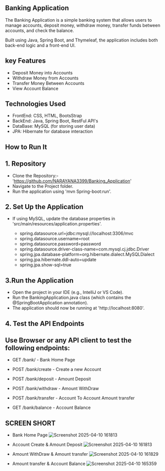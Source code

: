 ## Banking Application
The Banking Application is a simple banking system that allows users to manage accounts, deposit money, withdraw money, transfer funds between accounts, and check the balance.

Built using Java, Spring Boot, and Thymeleaf, the application includes both back-end logic and a front-end UI.

## key Features
 * Deposit Money into Accounts
 * Withdraw Money from Accounts
 * Transfer Money Between Accounts
 * View Account Balance

## Technologies Used
 * FrontEnd: CSS, HTML, BootsStrap
 * BackEnd: Java, Spring Boot, RestFul API's
 * DataBase: MySQL (for storing user data)
 * JPA: Hibernate for database interaction
   
## How to Run It
  ## 1. Repository
   * Clone the Repository:-'https://github.com/NARAYANA3399/Banking_Application'
   * Navigate to the Project folder.
   * Run the application using 'mvn Spring-boot:run'.
  ## 2. Set Up the Application
   * If using MySQL, update the database properties in 'src/main/resources/application.properties'.

      * spring.datasource.url=jdbc:mysql://localhost:3306/mvc
      * spring.datasource.username=root
      *  spring.datasource.password=password
      *  spring.datasource.driver-class-name=com.mysql.cj.jdbc.Driver
      *  spring.jpa.database-platform=org.hibernate.dialect.MySQLDialect
      *  spring.jpa.hibernate.ddl-auto=update 
      * spring.jpa.show-sql=true
     
  ## 3.Run the Application
   * Open the project in your IDE (e.g., IntelliJ or VS Code).
   * Run the BankingApplication.java class (which contains the @SpringBootApplication annotation).
   * The application should now be running at 'http://localhost:8080'.
  ## 4. Test the API Endpoints
   ## Use Browser or any API client to test the following endpoints:
   
   *  GET /bank/ - Bank Home Page

   * POST /bank/create - Create a new Account

   * POST /bank/deposit - Amount Deposit

   * POST /bank/withdraw - Amount WithDraw

   * POST /bank/transfer - Account To Account Amount transfer

   * GET /bank/balance - Account Balance


 ## SCREEN SHORT
 
  * Bank Home Page
![Screenshot 2025-04-10 161813](https://github.com/user-attachments/assets/6a8d16fb-1b6a-4adc-b8f8-669f2ee2c5b4)

  * Account Create & Amount Deposit
![Screenshot 2025-04-10 161813](https://github.com/user-attachments/assets/1f8e6f46-b4a4-415b-b14f-0f58b3e2eb89)

  * Amount WithDraw & Amount transfer
![Screenshot 2025-04-10 161829](https://github.com/user-attachments/assets/453afda0-de48-499b-838a-89377bf094be)

  * Amount transfer & Account Balance
![Screenshot 2025-04-10 165359](https://github.com/user-attachments/assets/4a5ea4d2-a9e6-493d-ac52-ebb32d94f295)


